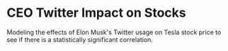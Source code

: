 # CEO Twitter Impact on Stocks
Modeling the effects of Elon Musk's Twitter usage on Tesla stock price to see if there is a statistically significant correlation.
